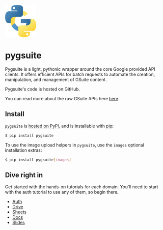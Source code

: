 <img src="./images/pygsuite_logo.png" width=20% height=20%>

# pygsuite

Pygsuite is a light, pythonic wrapper around the core Google provided API clients.
It offers efficient APIs for batch requests to automate the creation, manipulation, and management of GSuite content. 

Pygsuite's code is hosted on GitHub.

You can read more about the raw GSuite APIs here [here](https://developers.google.com/gsuite/aspects/apis).

## Install

`pygsuite` is [hosted on PyPI](https://pypi.org/project/pygsuite/), and is installable with [pip](https://pip.pypa.io/en/stable/):

```bash
$ pip install pygsuite
```

To use the image upload helpers in `pygsuite`, use the `images` optional installation extras:

```bash
$ pip install pygsuite[images]
```

## Dive right in

Get started with the hands-on tutorials for each domain.
You'll need to start with the auth tutorial to use any of them, so begin there.

- [Auth](./tutorials/auth/auth.md)
- [Drive](./tutorials/drive/drive.md)
- [Sheets](./tutorials/sheets/sheets.md)
- [Docs](./tutorials/docs/docs.md)
- [Slides](./tutorials/slides/slides.md)
